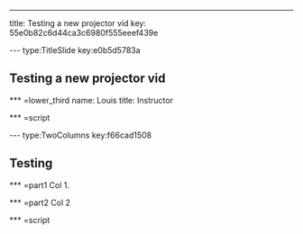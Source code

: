 ---
title: Testing a new projector vid
key: 55e0b82c6d44ca3c6980f555eeef439e


--- type:TitleSlide key:e0b5d5783a
## Testing a new projector vid

*** =lower_third
name: Louis
title: Instructor

*** =script


--- type:TwoColumns key:f66cad1508
## Testing

*** =part1
Col 1.

*** =part2
Col 2

*** =script

